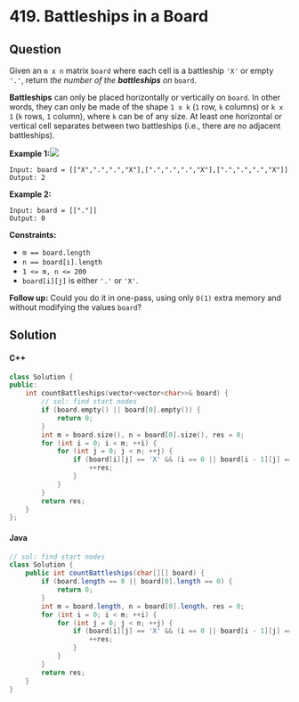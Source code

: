 # 419. Battleships in a Board

## Question

Given an `m x n` matrix `board` where each cell is a battleship `'X'` or empty `'.'`, return _the number of the **battleships** on_ `board`.

**Battleships** can only be placed horizontally or vertically on `board`. In other words, they can only be made of the shape `1 x k` (`1` row, `k` columns) or `k x 1` (`k` rows, `1` column), where `k` can be of any size. At least one horizontal or vertical cell separates between two battleships (i.e., there are no adjacent battleships).

**Example 1:**![](https://assets.leetcode.com/uploads/2021/04/10/battelship-grid.jpg)

```
Input: board = [["X",".",".","X"],[".",".",".","X"],[".",".",".","X"]]
Output: 2
```

**Example 2:**

```
Input: board = [["."]]
Output: 0
```

**Constraints:**

* `m == board.length`
* `n == board[i].length`
* `1 <= m, n <= 200`
* `board[i][j]` is either `'.'` or `'X'`.

**Follow up:** Could you do it in one-pass, using only `O(1)` extra memory and without modifying the values `board`?

## Solution

#### C++

```cpp
class Solution {
public:
    int countBattleships(vector<vector<char>>& board) {
        // sol: find start nodes
        if (board.empty() || board[0].empty()) {
            return 0;
        }
        int m = board.size(), n = board[0].size(), res = 0;
        for (int i = 0; i < m; ++i) {
            for (int j = 0; j < n; ++j) {
                if (board[i][j] == 'X' && (i == 0 || board[i - 1][j] == '.') && (j == 0 || board[i][j - 1] == '.')) {
                    ++res;
                }
            }
        }
        return res;
    }
};
```

#### Java

```java
// sol: find start nodes
class Solution {
    public int countBattleships(char[][] board) {
        if (board.length == 0 || board[0].length == 0) {
            return 0;
        }
        int m = board.length, n = board[0].length, res = 0;
        for (int i = 0; i < m; ++i) {
            for (int j = 0; j < n; ++j) {
                if (board[i][j] == 'X' && (i == 0 || board[i - 1][j] == '.') && (j == 0 || board[i][j - 1] == '.')) {
                    ++res;
                }
            }
        }
        return res;
    }
}
```
